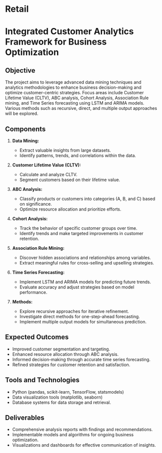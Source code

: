 # Retail

# Integrated Customer Analytics Framework for Business Optimization

## Objective
The project aims to leverage advanced data mining techniques and analytics methodologies to enhance business decision-making and optimize customer-centric strategies. Focus areas include Customer Lifetime Value (CLTV), ABC analysis, Cohort Analysis, Association Rule mining, and Time Series forecasting using LSTM and ARIMA models. Various methods such as recursive, direct, and multiple output approaches will be explored.

## Components

1. **Data Mining:**
   - Extract valuable insights from large datasets.
   - Identify patterns, trends, and correlations within the data.

2. **Customer Lifetime Value (CLTV):**
   - Calculate and analyze CLTV.
   - Segment customers based on their lifetime value.

3. **ABC Analysis:**
   - Classify products or customers into categories (A, B, and C) based on significance.
   - Optimize resource allocation and prioritize efforts.

4. **Cohort Analysis:**
   - Track the behavior of specific customer groups over time.
   - Identify trends and make targeted improvements in customer retention.

5. **Association Rule Mining:**
   - Discover hidden associations and relationships among variables.
   - Extract meaningful rules for cross-selling and upselling strategies.

6. **Time Series Forecasting:**
   - Implement LSTM and ARIMA models for predicting future trends.
   - Evaluate accuracy and adjust strategies based on model performance.

7. **Methods:**
   - Explore recursive approaches for iterative refinement.
   - Investigate direct methods for one-step-ahead forecasting.
   - Implement multiple output models for simultaneous prediction.

## Expected Outcomes
   - Improved customer segmentation and targeting.
   - Enhanced resource allocation through ABC analysis.
   - Informed decision-making through accurate time series forecasting.
   - Refined strategies for customer retention and satisfaction.

## Tools and Technologies
   - Python (pandas, scikit-learn, TensorFlow, statsmodels)
   - Data visualization tools (matplotlib, seaborn)
   - Database systems for data storage and retrieval.

## Deliverables
   - Comprehensive analysis reports with findings and recommendations.
   - Implementable models and algorithms for ongoing business optimization.
   - Visualizations and dashboards for effective communication of insights.
